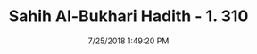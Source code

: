 ---
title        : "Sahih Al-Bukhari Hadith - 1. 310"
date         : 7/25/2018 1:49:20 PM
draft        : false
type         : "hadith"
layout       : "hadith"
BookCode     : "SHB"
VolumeNumber : "1"
HadithNumber : "310"
categories  :  ["Menses-Perfuming after bathing at end of menses"]
tags  :  ["Um Atiya"]
---